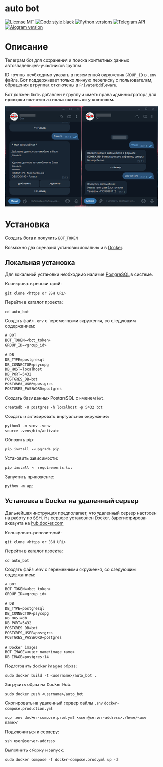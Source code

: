 # auto bot
[![License MIT](https://img.shields.io/badge/licence-MIT-green?style=flat-square)](https://opensource.org/license/mit/)
[![Code style black](https://img.shields.io/badge/code%20style-black-black?style=flat-square)](https://github.com/psf/black)
[![Python versions](https://img.shields.io/badge/python-3.9%20%7C%203.10%20%7C3.11-blue?style=flat-square)](#)
[![Telegram API](https://img.shields.io/badge/Telegram%20Bot%20API-6.9-blue?logo=telegram&style=flat-square)](https://core.telegram.org/bots/api)
[![Aiogram version](https://img.shields.io/badge/Aiogram-3.1.1-blue?style=flat-square)](https://aiogram.dev/)


# Описание
Телеграм бот для сохранения и поиска контактных данных автовладельцев-участников 
группы.

ID группы необходимо указать в переменной окружения `GROUP_ID` в `.env` файле.
Бот поддерживает только личную переписку с пользователем, обращения в группах 
отключены в `PrivateMiddleware`.

Бот должен быть добавлен в группу и иметь права администратора для проверки 
является ли пользователь ее участником. 

![Pic](https://github.com/andprov/auto_bot/blob/main/img/pic.png?raw=true "Pic")


# Установка
[Создать бота и получить](https://core.telegram.org/bots#how-do-i-create-a-bot) `BOT_TOKEN`

Возможно два сценария установки локально и в [Docker](https://docs.docker.com/engine/install/).

## Локальная установка
Для локальной установки необходимо наличие [PostgreSQL](https://www.postgresql.org/download/) 
в системе.

Клонировать репозиторий:
```shell
git clone <https or SSH URL>
```

Перейти в каталог проекта:
```shell
cd auto_bot
```

Создать файл `.env` с переменными окружения, со следующим содержанием:
```shell
# BOT
BOT_TOKEN=<bot_token>
GROUP_ID=<group_id>

# DB
DB_TYPE=postgresql
DB_CONNECTOR=psycopg
DB_HOST=localhost
DB_PORT=5432
POSTGRES_DB=bot
POSTGRES_USER=postgres
POSTGRES_PASSWORD=postgres
```

Создать базу данных PostgreSQL с именем `bot`.

```shell
createdb -U postgres -h localhost -p 5432 bot
```

Создать и активировать виртуальное окружение:
```shell
python3 -m venv .venv
source .venv/bin/activate
```

Обновить pip:
```shell
pip install --upgrade pip
```

Установить зависимости:
```shell
pip install -r requirements.txt
```

Запустить приложение:
```shell
python -m app
```

## Установка в Docker на удаленный сервер
Дальнейшая инструкция предполагает, что удаленный сервер настроен на работу 
по SSH. На сервере установлен Docker. Зарегистрирован аккаунта на 
[hub.docker.com](https://hub.docker.com/)

Клонировать репозиторий:
```shell
git clone <https or SSH URL>
```

Перейти в каталог проекта:
```shell
cd auto_bot
```

Создать файл .env с переменными окружения, со следующим содержанием:
```shell
# BOT
BOT_TOKEN=<bot_token>
GROUP_ID=<group_id>

# DB
DB_TYPE=postgresql
DB_CONNECTOR=psycopg
DB_HOST=db
DB_PORT=5432
POSTGRES_DB=bot
POSTGRES_USER=postgres
POSTGRES_PASSWORD=postgres

# Docker images
BOT_IMAGE=<user_name/image_name>
DB_IMAGE=postgres:14
```

Подготовить docker images образ:
```shell
sudo docker build -t <username>/auto_bot .
```

Загрузить образ на Docker Hub:
```shell
sudo docker push <username>/auto_bot
```

Скопировать на удаленный сервер файлы `.env` `docker-compose.production.yml`
```shell
scp .env docker-compose.prod.yml <user@server-address>:/home/<user name>/
```

Подключиться к серверу:
```shell
ssh user@server-address
```

Выполнить сборку и запуск:
```shell
sudo docker compose -f docker-compose.prod.yml up -d
```
